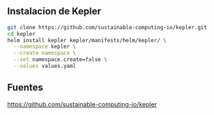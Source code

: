 ## Instalacion de Kepler
```bash
git clone https://github.com/sustainable-computing-io/kepler.git
cd kepler
helm install kepler kepler/manifests/helm/kepler/ \
  --namespace kepler \
  --create-namespace \
  --set namespace.create=false \
  --values values.yaml
```

## Fuentes
https://github.com/sustainable-computing-io/kepler